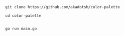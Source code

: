 ```
git clone https://github.com/akadotsh/color-palette

cd color-palette
```

```

go run main.go

```

